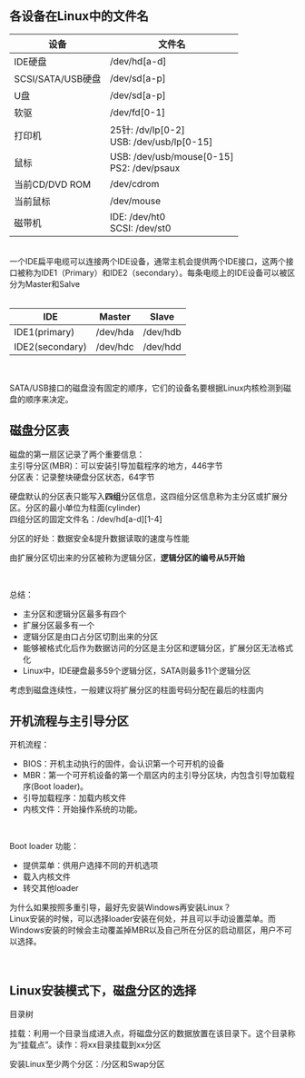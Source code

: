## 各设备在Linux中的文件名

设备| 文件名
---|---
IDE硬盘|/dev/hd[a-d]
SCSI/SATA/USB硬盘|/dev/sd[a-p] 
U盘|/dev/sd[a-p]
软驱|/dev/fd[0-1]
打印机|25针: /dv/lp[0-2]<br>USB: /dev/usb/lp[0-15]
鼠标|USB: /dev/usb/mouse[0-15]<br>PS2: /dev/psaux
当前CD/DVD ROM|/dev/cdrom
当前鼠标|/dev/mouse
磁带机|IDE: /dev/ht0<br> SCSI: /dev/st0

<br>
一个IDE扁平电缆可以连接两个IDE设备，通常主机会提供两个IDE接口，这两个接口被称为IDE1（Primary）和IDE2（secondary）。每条电缆上的IDE设备可以被区分为Master和Salve
<br>

<br>

IDE | Master|Slave
---|---|---
IDE1(primary)|/dev/hda|/dev/hdb
IDE2(secondary)|/dev/hdc|/dev/hdd

<br>

SATA/USB接口的磁盘没有固定的顺序，它们的设备名要根据Linux内核检测到磁盘的顺序来决定。
<br>

## 磁盘分区表

磁盘的第一扇区记录了两个重要信息：<br>
主引导分区(MBR)：可以安装引导加载程序的地方，446字节<br>
分区表：记录整块硬盘分区状态，64字节<br>

硬盘默认的分区表只能写入**四组**分区信息，这四组分区信息称为主分区或扩展分区。分区的最小单位为柱面(cylinder)<br>
四组分区的固定文件名：/dev/hd[a-d][1-4]

分区的好处：数据安全&提升数据读取的速度与性能<br>

由扩展分区切出来的分区被称为逻辑分区，**逻辑分区的编号从5开始**
<br>

<br>

总结：
- 主分区和逻辑分区最多有四个
- 扩展分区最多有一个
- 逻辑分区是由口占分区切割出来的分区
- 能够被格式化后作为数据访问的分区是主分区和逻辑分区，扩展分区无法格式化
- Linux中，IDE硬盘最多59个逻辑分区，SATA则最多11个逻辑分区

考虑到磁盘连续性，一般建议将扩展分区的柱面号码分配在最后的柱面内

## 开机流程与主引导分区
开机流程：
- BIOS：开机主动执行的固件，会认识第一个可开机的设备
- MBR：第一个可开机设备的第一个扇区内的主引导分区块，内包含引导加载程序(Boot loader)。
- 引导加载程序：加载内核文件
- 内核文件：开始操作系统的功能。

<br>

Boot loader 功能：
- 提供菜单：供用户选择不同的开机选项
- 载入内核文件
- 转交其他loader

为什么如果按照多重引导，最好先安装Windows再安装Linux？<br>
Linux安装的时候，可以选择loader安装在何处，并且可以手动设置菜单。而Windows安装的时候会主动覆盖掉MBR以及自己所在分区的启动扇区，用户不可以选择。

<br>

## Linux安装模式下，磁盘分区的选择
目录树<br>

挂载：利用一个目录当成进入点，将磁盘分区的数据放置在该目录下。这个目录称为“挂载点”。读作：将xx目录挂载到xx分区<br>

安装Linux至少两个分区：/分区和Swap分区<br>

